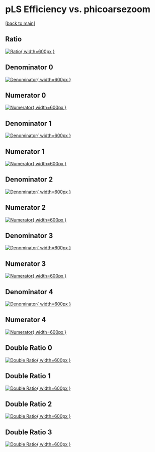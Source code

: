 # pLS Efficiency vs. phicoarsezoom

[[back to main](./)]



## Ratio

[![Ratio](../mtv/var/pLS_loweta_0_0_eff_phicoarsezoom.png){ width=600px }](../mtv/var/pLS_loweta_0_0_eff_phicoarsezoom.pdf)

## Denominator 0

[![Denominator](../mtv/den/pLS_loweta_0_0_eff_phicoarsezoom_den0.png){ width=600px }](../mtv/den/pLS_loweta_0_0_eff_phicoarsezoom_den0.pdf)

## Numerator 0

[![Numerator](../mtv/num/pLS_loweta_0_0_eff_phicoarsezoom_num0.png){ width=600px }](../mtv/num/pLS_loweta_0_0_eff_phicoarsezoom_num0.pdf)

## Denominator 1

[![Denominator](../mtv/den/pLS_loweta_0_0_eff_phicoarsezoom_den1.png){ width=600px }](../mtv/den/pLS_loweta_0_0_eff_phicoarsezoom_den1.pdf)

## Numerator 1

[![Numerator](../mtv/num/pLS_loweta_0_0_eff_phicoarsezoom_num1.png){ width=600px }](../mtv/num/pLS_loweta_0_0_eff_phicoarsezoom_num1.pdf)

## Denominator 2

[![Denominator](../mtv/den/pLS_loweta_0_0_eff_phicoarsezoom_den2.png){ width=600px }](../mtv/den/pLS_loweta_0_0_eff_phicoarsezoom_den2.pdf)

## Numerator 2

[![Numerator](../mtv/num/pLS_loweta_0_0_eff_phicoarsezoom_num2.png){ width=600px }](../mtv/num/pLS_loweta_0_0_eff_phicoarsezoom_num2.pdf)

## Denominator 3

[![Denominator](../mtv/den/pLS_loweta_0_0_eff_phicoarsezoom_den3.png){ width=600px }](../mtv/den/pLS_loweta_0_0_eff_phicoarsezoom_den3.pdf)

## Numerator 3

[![Numerator](../mtv/num/pLS_loweta_0_0_eff_phicoarsezoom_num3.png){ width=600px }](../mtv/num/pLS_loweta_0_0_eff_phicoarsezoom_num3.pdf)

## Denominator 4

[![Denominator](../mtv/den/pLS_loweta_0_0_eff_phicoarsezoom_den4.png){ width=600px }](../mtv/den/pLS_loweta_0_0_eff_phicoarsezoom_den4.pdf)

## Numerator 4

[![Numerator](../mtv/num/pLS_loweta_0_0_eff_phicoarsezoom_num4.png){ width=600px }](../mtv/num/pLS_loweta_0_0_eff_phicoarsezoom_num4.pdf)

## Double Ratio 0

[![Double Ratio](../mtv/ratio/pLS_loweta_0_0_eff_phicoarsezoom_ratio0.png){ width=600px }](../mtv/ratio/pLS_loweta_0_0_eff_phicoarsezoom_ratio0.pdf)

## Double Ratio 1

[![Double Ratio](../mtv/ratio/pLS_loweta_0_0_eff_phicoarsezoom_ratio1.png){ width=600px }](../mtv/ratio/pLS_loweta_0_0_eff_phicoarsezoom_ratio1.pdf)

## Double Ratio 2

[![Double Ratio](../mtv/ratio/pLS_loweta_0_0_eff_phicoarsezoom_ratio2.png){ width=600px }](../mtv/ratio/pLS_loweta_0_0_eff_phicoarsezoom_ratio2.pdf)

## Double Ratio 3

[![Double Ratio](../mtv/ratio/pLS_loweta_0_0_eff_phicoarsezoom_ratio3.png){ width=600px }](../mtv/ratio/pLS_loweta_0_0_eff_phicoarsezoom_ratio3.pdf)

